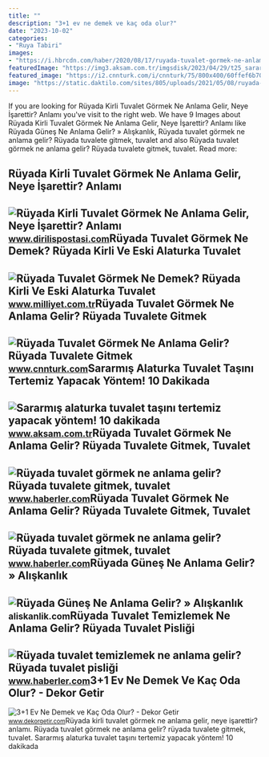 ```yaml
---
title: ""
description: "3+1 ev ne demek ve kaç oda olur?"
date: "2023-10-02"
categories:
- "Ruya Tabiri"
images:
- "https://i.hbrcdn.com/haber/2020/08/17/ruyada-tuvalet-gormek-ne-anlama-gelir-ruyada-13514342_1518_m.jpg"
featuredImage: "https://img3.aksam.com.tr/imgsdisk/2023/04/29/t25_sararmis-alaturka-tuvalet-627.jpg"
featured_image: "https://i2.cnnturk.com/i/cnnturk/75/800x400/60ffef6b70380e0650c3ae9a.jpg"
image: "https://static.daktilo.com/sites/805/uploads/2021/05/08/ruyada-kirli-tuvalet-gormek-ne-anlama-gelir.jpg"
---
```


If you are looking for Rüyada Kirli Tuvalet Görmek Ne Anlama Gelir, Neye İşarettir? Anlamı you've visit to the right web. We have 9 Images about Rüyada Kirli Tuvalet Görmek Ne Anlama Gelir, Neye İşarettir? Anlamı like Rüyada Güneş Ne Anlama Gelir? » Alışkanlık, Rüyada tuvalet görmek ne anlama gelir? Rüyada tuvalete gitmek, tuvalet and also Rüyada tuvalet görmek ne anlama gelir? Rüyada tuvalete gitmek, tuvalet. Read more:

Rüyada Kirli Tuvalet Görmek Ne Anlama Gelir, Neye İşarettir? Anlamı
-------------------------------------------------------------------

 ![Rüyada Kirli Tuvalet Görmek Ne Anlama Gelir, Neye İşarettir? Anlamı](https://static.daktilo.com/sites/805/uploads/2021/05/08/ruyada-kirli-tuvalet-gormek-ne-anlama-gelir.jpg) <small>www.dirilispostasi.com</small>Rüyada Tuvalet Görmek Ne Demek? Rüyada Kirli Ve Eski Alaturka Tuvalet
---------------------------------------------------------------------

 ![Rüyada Tuvalet Görmek Ne Demek? Rüyada Kirli Ve Eski Alaturka Tuvalet](https://image.milimaj.com/i/milliyet/75/0x410/5f0e12bd55428303f80eabb7.jpg) <small>www.milliyet.com.tr</small>Rüyada Tuvalet Görmek Ne Anlama Gelir? Rüyada Tuvalete Gitmek
-------------------------------------------------------------

 ![Rüyada Tuvalet Görmek Ne Anlama Gelir? Rüyada Tuvalete Gitmek](https://i2.cnnturk.com/i/cnnturk/75/800x400/60ffef6b70380e0650c3ae9a.jpg) <small>www.cnnturk.com</small>Sararmış Alaturka Tuvalet Taşını Tertemiz Yapacak Yöntem! 10 Dakikada
---------------------------------------------------------------------

 ![Sararmış alaturka tuvalet taşını tertemiz yapacak yöntem! 10 dakikada](https://img3.aksam.com.tr/imgsdisk/2023/04/29/t25_sararmis-alaturka-tuvalet-627.jpg) <small>www.aksam.com.tr</small>Rüyada Tuvalet Görmek Ne Anlama Gelir? Rüyada Tuvalete Gitmek, Tuvalet
----------------------------------------------------------------------

 ![Rüyada tuvalet görmek ne anlama gelir? Rüyada tuvalete gitmek, tuvalet](https://i.hbrcdn.com/haber/2020/08/17/ruyada-tuvalet-gormek-ne-anlama-gelir-ruyada-13514342_1518_m.jpg) <small>www.haberler.com</small>Rüyada Tuvalet Görmek Ne Anlama Gelir? Rüyada Tuvalete Gitmek, Tuvalet
----------------------------------------------------------------------

 ![Rüyada tuvalet görmek ne anlama gelir? Rüyada tuvalete gitmek, tuvalet](https://i.hbrcdn.com/haber/2020/08/17/ruyada-tuvalet-gormek-ne-anlama-gelir-ruyada-13514342_4348_m.jpg) <small>www.haberler.com</small>Rüyada Güneş Ne Anlama Gelir? » Alışkanlık
------------------------------------------

 ![Rüyada Güneş Ne Anlama Gelir? » Alışkanlık](https://aliskanlik.com/wp-content/uploads/2022/04/Ruyada-Gunes-Ne-Anlama-Gelir.jpeg) <small>aliskanlik.com</small>Rüyada Tuvalet Temizlemek Ne Anlama Gelir? Rüyada Tuvalet Pisliği
-----------------------------------------------------------------

 ![Rüyada tuvalet temizlemek ne anlama gelir? Rüyada tuvalet pisliği](https://i.hbrcdn.com/haber/2022/01/18/ruyada-tuvalet-temizlemek-ne-anlama-gelir-ruyada-14673652_2694_amp.jpg) <small>www.haberler.com</small>3+1 Ev Ne Demek Ve Kaç Oda Olur? - Dekor Getir
----------------------------------------------

 ![3+1 Ev Ne Demek ve Kaç Oda Olur? - Dekor Getir](https://www.dekorgetir.com/wp-content/uploads/3-arti-1-ev-ne-demek.jpeg) <small>www.dekorgetir.com</small>Rüyada kirli tuvalet görmek ne anlama gelir, neye i̇şarettir? anlamı. Rüyada tuvalet görmek ne anlama gelir? rüyada tuvalete gitmek, tuvalet. Sararmış alaturka tuvalet taşını tertemiz yapacak yöntem! 10 dakikada
